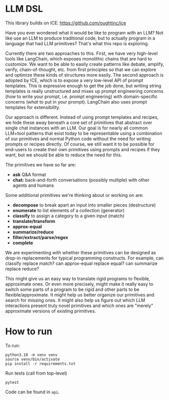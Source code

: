 # LLM DSL

This library builds on ICE: https://github.com/oughtinc/ice

Have you ever wondered what it would be like to program with an LLM? Not like use an LLM to produce
traditional code, but to actually program in a language that had LLM primitives? That's what this
repo is exploring.

Currently there are two approaches to this. First, we have very high-level tools like LangChain,
which exposes monolithic chains that are hard to customize. We want to be able to easily create
patterns like debate, amplify, verify, chain-of-thought, etc. from first principles so that we can
explore and optimize these kinds of structures more easily. The second approach is adopted by ICE,
which is to expose a very low-level API of prompt templates. This is expressive enough to get the
job done, but writing string templates is really unstructured and mixes up prompt engineering
concerns (*how* to write your prompt, i.e. prompt engineering) with domain-specific concerns (*what*
to put in your prompt). LangChain also uses prompt templates for extensibility.

Our approach is different. Instead of using prompt templates and recipes, we hide these away beneath
a core set of primitives that abstract over single chat instances with an LLM. Our goal is for
nearly all common LLM+tool patterns that exist today to be representable using a combination of our
primitives and normal Python code without the need for writing prompts or recipes directly. Of
course, we still want it to be possible for end-users to create their own primitives using prompts
and recipes if they want, but we should be able to reduce the need for this.

The primitives we
have so far are:

- **ask** Q&A format
- **chat:** back-and-forth conversations (possibly multiple) with other agents and humans

Some additional primitives we're thinking about or working on are:

- **decompose** to break apart an input into smaller pieces (destructure)
- **enumerate** to list elements of a collection (generator)
- **classify** to assign a category to a given input (match)
- **translate/transform**
- **approx-equal**
- **summarize/reduce**
- **filter/extract/parse/regex**
- **complete**

We are experimenting with whether these primitives can be designed as drop-in replacements for
typical programming constructs. For example, can classify replace match? can approx-equal replace
equal? can summarize replace reduce?

This might give us an easy way to translate rigid programs to flexible, approximate ones. Or even
more precisely, might make it really easy to switch some parts of a program to be rigid and other
parts to be flexible/approximate. It might
help us better organize our primitives and search for missing ones. It might also help us figure out
which LLM interactions present truly novel primitives and which ones are "merely" approximate
versions of existing primitives.

# How to run

To run:
```
python3.10 -m venv venv
source venv/bin/activate
pip install -r requirements.txt
```

Run tests (call from top-level)
```
pytest
```

Code can be found in `api`.
